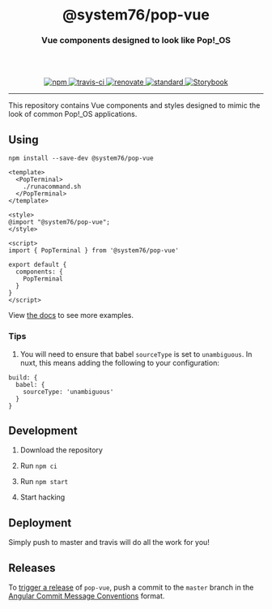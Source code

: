 <div align="center">
  <h1>@system76/pop-vue</h1>
  <h3>Vue components designed to look like Pop!_OS</h3>
  <br>
  <br>
</div>

<p align="center">
  <a href="https://www.npmjs.com/package/@system76/pop-vue/">
    <img src="https://img.shields.io/npm/v/@system76/pop-vue.svg" alt="npm">
  </a>

  <a href="https://travis-ci.org/system76/pop-vue">
    <img src="https://travis-ci.org/system76/pop-vue.svg" alt="travis-ci">
  </a>

  <a href="https://renovatebot.com/">
    <img src="https://img.shields.io/badge/renovate-enabled-brightgreen.svg" alt="renovate">
  </a>

  <a href="https://standardjs.com">
    <img src="https://img.shields.io/badge/code_style-standard-brightgreen.svg" alt="standard">
  </a>

  <a href="https://pop-vue.origin76.com/">
    <img src="https://cdn.jsdelivr.net/gh/storybooks/brand@master/badge/badge-storybook.svg" alt="Storybook">
  </a>
</p>

---

This repository contains Vue components and styles designed to mimic the look
of common Pop!_OS applications.

## Using

```
npm install --save-dev @system76/pop-vue
```

```vue
<template>
  <PopTerminal>
    ./runacommand.sh
  </PopTerminal>
</template>

<style>
@import "@system76/pop-vue";
</style>

<script>
import { PopTerminal } from '@system76/pop-vue'

export default {
  components: {
    PopTerminal
  }
}
</script>
```

View [the docs](https://pop-vue.origin76.com) to see more examples.

### Tips

1) You will need to ensure that babel `sourceType` is set to `unambiguous`. In
nuxt, this means adding the following to your configuration:

```
build: {
  babel: {
    sourceType: 'unambiguous'
  }
}
```

## Development

1) Download the repository

2) Run `npm ci`

3) Run `npm start`

4) Start hacking

## Deployment

Simply push to master and travis will do all the work for you!

## Releases

To [trigger a release](https://semantic-release.gitbook.io/semantic-release/#triggering-a-release) of `pop-vue`, push a commit to the `master` branch in the [Angular Commit Message Conventions](https://github.com/angular/angular.js/blob/master/DEVELOPERS.md#-git-commit-guidelines) format.
